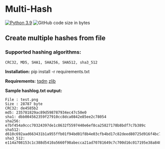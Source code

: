# Multi-Hash
[![Python 3.9](https://img.shields.io/badge/python-3.9-blue.svg)](https://www.python.org/downloads/release/python-390/) ![GitHub code size in bytes](https://img.shields.io/github/languages/code-size/Nekogami-dono/Multi-Hash)

## Create multiple hashes from file
### Supported hashing algorithms:
    CRC32, MD5, SHA1, SHA256, SHA512, sha3_512

**Installation:**
pip install -r requirements.txt

**Requirements:**
[tqdm](https://github.com/tqdm/tqdm)
[zlib](https://github.com/madler/zlib)

**Sample hashlog.txt output:**
```
File : test.png
Size : 28787 byte
CRC32: de4585b2
md5: 235781829ac89d598787934ec47c50e0
sha1: dbb004562359f27910cc8dca0842e85ee2c78054
sha256: e7bf454a9ccc70324397de1c8632f5597440e6ef8ca25827178b8bdf7c7b389c
sha512: d610c692aad663431b1a955ffb01f94bd01f8b4e03cfb4bd17c82deed80725d916f4bc704487037fd51740a510d89d40a1d9d41023780598ebc936792448e5f4
sha3_512: e114a708153c1c388d5410a5660f98abecca21ad70781649c7c700d16c017195e38a848b8c0aa43a01a422d2bd5b0cf246b37ed43ddc8e65e1fd9435020fd52b
```




